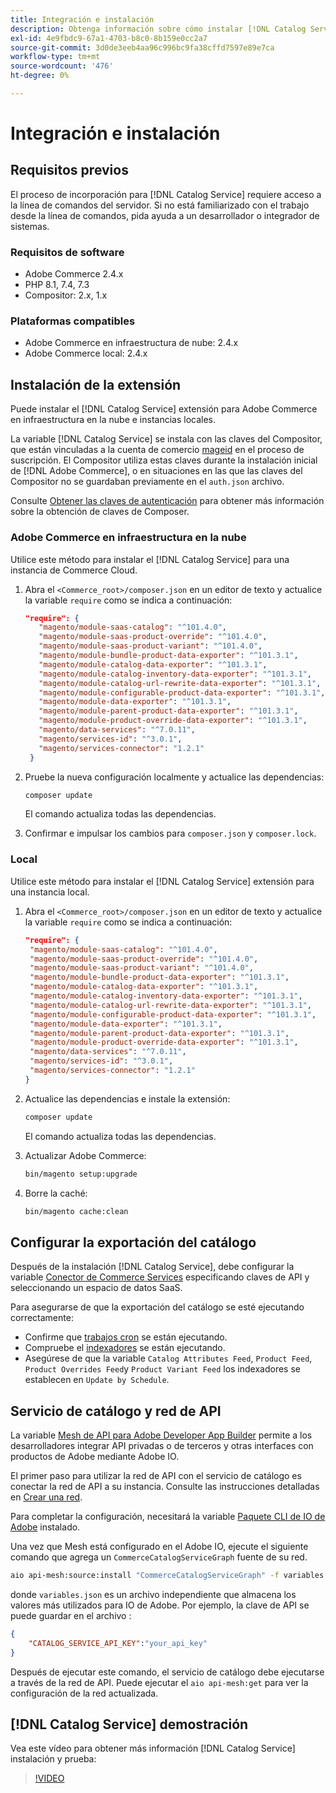 ```yaml
---
title: Integración e instalación
description: Obtenga información sobre cómo instalar [!DNL Catalog Service]
exl-id: 4e9fbdc9-67a1-4703-b8c0-8b159e0cc2a7
source-git-commit: 3d0de3eeb4aa96c996bc9fa38cffd7597e89e7ca
workflow-type: tm+mt
source-wordcount: '476'
ht-degree: 0%

---
```


# Integración e instalación

## Requisitos previos

El proceso de incorporación para [!DNL Catalog Service] requiere acceso a la línea de comandos del servidor. Si no está familiarizado con el trabajo desde la línea de comandos, pida ayuda a un desarrollador o integrador de sistemas.

### Requisitos de software

- Adobe Commerce 2.4.x
- PHP 8.1, 7.4, 7.3
- Compositor: 2.x, 1.x

### Plataformas compatibles

- Adobe Commerce en infraestructura de nube: 2.4.x
- Adobe Commerce local: 2.4.x

## Instalación de la extensión

Puede instalar el [!DNL Catalog Service] extensión para Adobe Commerce en infraestructura en la nube e instancias locales.

La variable [!DNL Catalog Service] se instala con las claves del Compositor, que están vinculadas a la cuenta de comercio [mageid](https://developer.adobe.com/commerce/marketplace/guides/sellers/profile-personal/#field-descriptions) en el proceso de suscripción. El Compositor utiliza estas claves durante la instalación inicial de [!DNL Adobe Commerce], o en situaciones en las que las claves del Compositor no se guardaban previamente en el `auth.json` archivo.

Consulte [Obtener las claves de autenticación](https://experienceleague.adobe.com/docs/commerce-operations/installation-guide/prerequisites/authentication-keys.html) para obtener más información sobre la obtención de claves de Composer.

### Adobe Commerce en infraestructura en la nube

Utilice este método para instalar el [!DNL Catalog Service] para una instancia de Commerce Cloud.

1. Abra el `<Commerce_root>/composer.json` en un editor de texto y actualice la variable `require` como se indica a continuación:

   ```json
   "require": {
      "magento/module-saas-catalog": "^101.4.0",
      "magento/module-saas-product-override": "^101.4.0",
      "magento/module-saas-product-variant": "^101.4.0",
      "magento/module-bundle-product-data-exporter": "^101.3.1",
      "magento/module-catalog-data-exporter": "^101.3.1",
      "magento/module-catalog-inventory-data-exporter": "^101.3.1",
      "magento/module-catalog-url-rewrite-data-exporter": "^101.3.1",
      "magento/module-configurable-product-data-exporter": "^101.3.1",
      "magento/module-data-exporter": "^101.3.1",
      "magento/module-parent-product-data-exporter": "^101.3.1",
      "magento/module-product-override-data-exporter": "^101.3.1",
      "magento/data-services": "^7.0.11",
      "magento/services-id": "^3.0.1",
      "magento/services-connector": "1.2.1"
    }
   ```

1. Pruebe la nueva configuración localmente y actualice las dependencias:

   ```bash
   composer update
   ```

   El comando actualiza todas las dependencias.

1. Confirmar e impulsar los cambios para `composer.json` y `composer.lock`.

### Local

Utilice este método para instalar el [!DNL Catalog Service] extensión para una instancia local.

1. Abra el `<Commerce_root>/composer.json` en un editor de texto y actualice la variable `require` como se indica a continuación:

   ```json
   "require": {
    "magento/module-saas-catalog": "^101.4.0",
    "magento/module-saas-product-override": "^101.4.0",
    "magento/module-saas-product-variant": "^101.4.0",
    "magento/module-bundle-product-data-exporter": "^101.3.1",
    "magento/module-catalog-data-exporter": "^101.3.1",
    "magento/module-catalog-inventory-data-exporter": "^101.3.1",
    "magento/module-catalog-url-rewrite-data-exporter": "^101.3.1",
    "magento/module-configurable-product-data-exporter": "^101.3.1",
    "magento/module-data-exporter": "^101.3.1",
    "magento/module-parent-product-data-exporter": "^101.3.1",
    "magento/module-product-override-data-exporter": "^101.3.1",
    "magento/data-services": "^7.0.11",
    "magento/services-id": "^3.0.1",
    "magento/services-connector": "1.2.1"
   }
   ```

1. Actualice las dependencias e instale la extensión:

   ```bash
   composer update
   ```

   El comando actualiza todas las dependencias.

1. Actualizar Adobe Commerce:

   ```bash
   bin/magento setup:upgrade
   ```

1. Borre la caché:

   ```bash
   bin/magento cache:clean
   ```

## Configurar la exportación del catálogo

Después de la instalación [!DNL Catalog Service], debe configurar la variable [Conector de Commerce Services](../landing/saas.md) especificando claves de API y seleccionando un espacio de datos SaaS.

Para asegurarse de que la exportación del catálogo se esté ejecutando correctamente:

- Confirme que [trabajos cron](https://experienceleague.adobe.com/docs/commerce-operations/configuration-guide/cli/configure-cron-jobs.html) se están ejecutando.
- Compruebe el [indexadores](https://experienceleague.adobe.com/docs/commerce-operations/configuration-guide/cli/manage-indexers.html) se están ejecutando.
- Asegúrese de que la variable `Catalog Attributes Feed`, `Product Feed`, `Product Overrides Feed`y `Product Variant Feed` los indexadores se establecen en `Update by Schedule`.

## Servicio de catálogo y red de API

La variable [Mesh de API para Adobe Developer App Builder](https://developer.adobe.com/graphql-mesh-gateway/gateway/overview/) permite a los desarrolladores integrar API privadas o de terceros y otras interfaces con productos de Adobe mediante Adobe IO.

El primer paso para utilizar la red de API con el servicio de catálogo es conectar la red de API a su instancia. Consulte las instrucciones detalladas en [Crear una red](https://developer.adobe.com/graphql-mesh-gateway/gateway/create-mesh/).

Para completar la configuración, necesitará la variable [Paquete CLI de IO de Adobe](https://developer.adobe.com/runtime/docs/guides/tools/cli_install/) instalado.

Una vez que Mesh está configurado en el Adobe IO, ejecute el siguiente comando que agrega un `CommerceCatalogServiceGraph` fuente de su red.

```bash
aio api-mesh:source:install "CommerceCatalogServiceGraph" -f variables.json
```

donde `variables.json` es un archivo independiente que almacena los valores más utilizados para IO de Adobe.
Por ejemplo, la clave de API se puede guardar en el archivo :

```json
{
    "CATALOG_SERVICE_API_KEY":"your_api_key"
}
```

Después de ejecutar este comando, el servicio de catálogo debe ejecutarse a través de la red de API. Puede ejecutar el `aio api-mesh:get` para ver la configuración de la red actualizada.

## [!DNL Catalog Service] demostración

Vea este vídeo para obtener más información [!DNL Catalog Service] instalación y prueba:

>[!VIDEO](https://video.tv.adobe.com/v/3409390?quality=12&learn=on)
